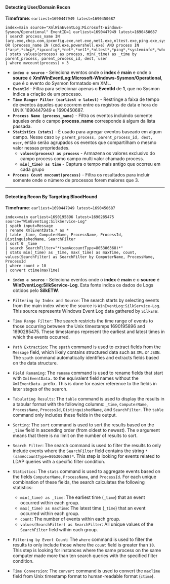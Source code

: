 #### Detecting User/Domain Recon
**Timeframe**: `earliest=1690447949 latest=1690450687`

```
index=main source="XmlWinEventLog:Microsoft-Windows-Sysmon/Operational" EventID=1 earliest=1690447949 latest=1690450687
| search process_name IN (arp.exe,chcp.com,ipconfig.exe,net.exe,net1.exe,nltest.exe,ping.exe,systeminfo.exe,whoami.exe) OR (process_name IN (cmd.exe,powershell.exe) AND process IN (*arp*,*chcp*,*ipconfig*,*net*,*net1*,*nltest*,*ping*,*systeminfo*,*whoami*))
| stats values(process) as process, min(_time) as _time by parent_process, parent_process_id, dest, user
| where mvcount(process) > 3
```
- **`index e source`** - Seleciona eventos onde o **index** é **main** e onde o **source** é **XmlWinEventLog:Microsoft-Windows-Sysmon/Operational**, que é o evento do Sysmon formatado em XML.
- **`EventId`** - Filtra para selecionar apenas o **EventId** de **1**, que no Sysmon indica a criação de um processo.
- **`Time Ranger Filter (earliest e latest)`** - Restringe a faixa de tempo de eventos àqueles que ocorrem entre os registros de data e hora do UNIX 1690447949 e 1690450687.
- **`Process Name (process_name)`** - Filtra os eventos incluindo somente àqueles onde o campo **process_name** corresponde á algum da lista passada.
- **`Statistics (stats)`** - É usado para agregar eventos  baseado em algum campo. Nesse caso `by parent_process, parent_process_id, dest, user`, então serão agrupados os eventos que compartilham o mesmo valor nessas propriedades.
	- **`values(process) as process`** - Armazena os valores exclusivo do campo process como campo multi valor chamado process.
	- **`min(_time) as time`** - Captura o tempo mais antigo que ocorreu em cada grupo
- **`Process Count mvcount(process)`** - Filtra os resultados para incluir somente onde o número de processos forem maiores que 3.
***
#### Detecting Recon By Targeting BloodHound
**Timeframe**: `earliest=1690447949 latest=1690450687`

```
index=main earliest=1690195896 latest=1690285475 source="WinEventLog:SilkService-Log"
| spath input=Message 
| rename XmlEventData.* as * 
| table _time, ComputerName, ProcessName, ProcessId, DistinguishedName, SearchFilter
| sort 0 _time
| search SearchFilter="*(samAccountType=805306368)*"
| stats min(_time) as _time, max(_time) as maxTime, count, values(SearchFilter) as SearchFilter by ComputerName, ProcessName, ProcessId
| where count > 10
| convert ctime(maxTime)
```
- **`index e source`** - Seleciona eventos onde o **index** é **main** e o **source** é **WinEventLog:SilkService-Log**. Esta fonte indica os dados de Logs obtidos pelo **SilkETW**.

- `Filtering by Index and Source`: The search starts by selecting events from the main index where the source is `WinEventLog:SilkService-Log`. This source represents Windows Event Log data gathered by `SilkETW`.
- `Time Range Filter`: The search restricts the time range of events to those occurring between the Unix timestamps 1690195896 and 1690285475. These timestamps represent the earliest and latest times in which the events occurred.
- `Path Extraction`: The `spath` command is used to extract fields from the `Message` field, which likely contains structured data such as `XML` or `JSON`. The `spath` command automatically identifies and extracts fields based on the data structure.
- `Field Renaming`: The `rename` command is used to rename fields that start with `XmlEventData.` to the equivalent field names without the `XmlEventData.` prefix. This is done for easier reference to the fields in later stages of the search.
- `Tabulating Results`: The `table` command is used to display the results in a tabular format with the following columns: `_time`, `ComputerName`, `ProcessName`, `ProcessId`, `DistinguishedName`, and `SearchFilter`. The `table` command only includes these fields in the output.
- `Sorting`: The `sort` command is used to sort the results based on the `_time` field in ascending order (from oldest to newest). The `0` argument means that there is no limit on the number of results to sort.
- `Search Filter`: The search command is used to filter the results to only include events where the `SearchFilter` field contains the string `*(samAccountType=805306368)*`. This step is looking for events related to LDAP queries with a specific filter condition.
- `Statistics`: The `stats` command is used to aggregate events based on the fields `ComputerName`, `ProcessName`, and `ProcessId`. For each unique combination of these fields, the search calculates the following statistics:
    - `min(_time) as _time`: The earliest time (`_time`) that an event occurred within each group.
    - `max(_time) as maxTime`: The latest time (`_time`) that an event occurred within each group.
    - `count`: The number of events within each group.
    - `values(SearchFilter) as SearchFilter`: All unique values of the `SearchFilter` field within each group.
- `Filtering by Event Count`: The `where` command is used to filter the results to only include those where the `count` field is greater than `10`. This step is looking for instances where the same process on the same computer made more than ten search queries with the specified filter condition.
- `Time Conversion`: The `convert` command is used to convert the `maxTime` field from Unix timestamp format to human-readable format (`ctime`).

































